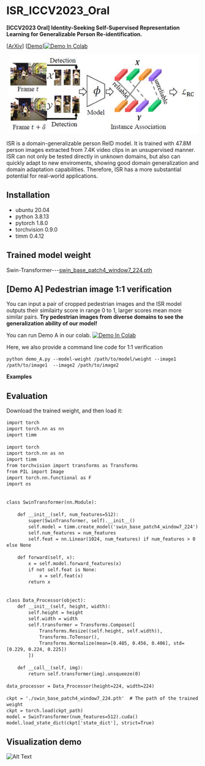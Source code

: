# ISR_ICCV2023_Oral
**[ICCV2023 Oral] Identity-Seeking Self-Supervised Representation Learning for Generalizable Person Re-identification.**

[[ArXiv](https://arxiv.org/pdf/2308.08887.pdf)] [[Demo](https://colab.research.google.com/drive/1MqEJ_O-e753N9NEVkvYcMZmlHlIWgcv6#scrollTo=hPiYsyp-hZbb)][![Demo In Colab](https://colab.research.google.com/assets/colab-badge.svg)](https://colab.research.google.com/drive/1MqEJ_O-e753N9NEVkvYcMZmlHlIWgcv6#scrollTo=hPiYsyp-hZbb)
<p align="center"> <img src="./demo/ISR.JPG" width="500"/> 

ISR is a domain-generalizable person ReID model. It is trained with 47.8M person images extracted from 7.4K video clips in an unsupervised manner. ISR can not only be tested directly in unknown domains, but also can quickly adapt to new enviroments, showing good domain generalization and domain adaptation capabilities. Therefore, ISR has a more substantial potential for real-world applications.

## Installation
+ ubuntu 20.04
+ python 3.8.13
+ pytorch 1.8.0
+ torchvision 0.9.0
+ timm 0.4.12

## Trained model weight
Swin-Transformer---[swin_base_patch4_window7_224.pth](https://cloud.tsinghua.edu.cn/f/facfc952bee74940b106/?dl=1)

## [Demo A] Pedestrian image 1:1 verification
You can input a pair of cropped pedestrian images and the ISR model outputs their similairty score in range 0 to 1, larger scores mean more similar pairs. **Try pedestrian images from diverse domains to see the generalization ability of our model!**

You can run Demo A in our colab. [![Demo In Colab](https://colab.research.google.com/assets/colab-badge.svg)](https://colab.research.google.com/drive/1MqEJ_O-e753N9NEVkvYcMZmlHlIWgcv6#scrollTo=hPiYsyp-hZbb)

Here, we also provide a command line code for 1:1 verification
```python'''
python demo_A.py --model-weight /path/to/model/weight --image1 /path/to/image1  --image2 /path/to/image2
```
**Examples**



## Evaluation
Download the trained weight, and then load it:
```python'''
import torch
import torch.nn as nn
import timm

import torch
import torch.nn as nn
import timm
from torchvision import transforms as Transforms
from PIL import Image
import torch.nn.functional as F
import os


class SwinTransformer(nn.Module):

    def __init__(self, num_features=512):
        super(SwinTransformer, self).__init__()
        self.model = timm.create_model('swin_base_patch4_window7_224')
        self.num_features = num_features
        self.feat = nn.Linear(1024, num_features) if num_features > 0 else None

    def forward(self, x):
        x = self.model.forward_features(x)
        if not self.feat is None:
            x = self.feat(x)
        return x


class Data_Processor(object):
    def __init__(self, height, width):
        self.height = height
        self.width = width
        self.transformer = Transforms.Compose([
            Transforms.Resize((self.height, self.width)),
            Transforms.ToTensor(),
            Transforms.Normalize(mean=[0.485, 0.456, 0.406], std=[0.229, 0.224, 0.225])
        ])

    def __call__(self, img):
        return self.transformer(img).unsqueeze(0)

data_processor = Data_Processor(height=224, width=224)

ckpt = './swin_base_patch4_window7_224.pth'  # The path of the trained weight
ckpt = torch.load(ckpt_path)
model = SwinTransformer(num_features=512).cuda()
model.load_state_dict(ckpt['state_dict'], strict=True)
```

## Visualization demo
![Alt Text](https://github.com/dcp15/ISR_ICCV2023_Oral/blob/main/demo/demo-v1.gif)

